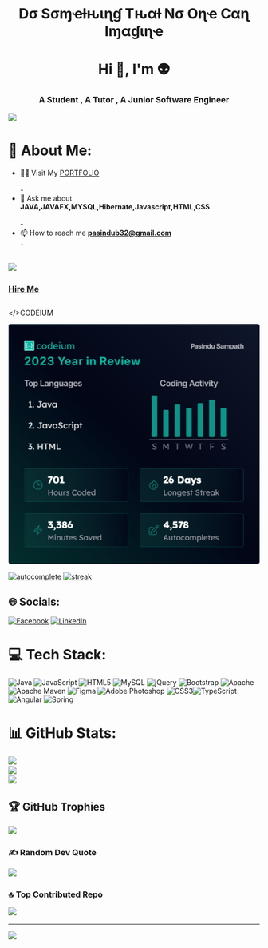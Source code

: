 
<h1 align="center">Dσ  Sσɱҽƚԋιɳɠ  Tԋαƚ  Nσ  Oɳҽ   Cαɳ  Iɱαɠιɳҽ
</h1>
<h1 align="center">Hi 👋, I'm 👽</h1>
<h3 align="center">A Student , A Tutor , A Junior Software Engineer</h3>


<img src = "https://developers.giphy.com/branch/master/static/api-512d36c09662682717108a38bbb5c57d.gif">

# 💫 About Me:

- 👨‍💻 Visit My <a href="https://pasindusampath.github.io/My-Portfolio/">PORTFOLIO</a><br><br>-
- 💬 Ask me about **JAVA,JAVAFX,MYSQL,Hibernate,Javascript,HTML,CSS**<br><br>-
- 📫 How to reach me **pasindub32@gmail.com**<br>-

##
<img src="https://imgur.com/TLpZ1jf.png" width=50px> 
<h3><a href="https://www.upwork.com/freelancers/~0122d452089b50541e">Hire Me</a></h3>

##
<a></a>
</>CODEIUM

<img src = 'wrapped2023.png'>

[![autocomplete](https://codeium.com/badges/user/pasindusampath/autocomplete)](https://codeium.com/profile/pasindusampath)
[![streak](https://codeium.com/badges/v2/user/pasindusampath/streak)](https://codeium.com/profile/pasindusampath)

##
<a></a>

## 🌐 Socials:
[![Facebook](https://img.shields.io/badge/Facebook-%231877F2.svg?logo=Facebook&logoColor=white)](https://facebook.com/PASINDU.T.B) [![LinkedIn](https://img.shields.io/badge/LinkedIn-%230077B5.svg?logo=linkedin&logoColor=white)](https://linkedin.com/in/pasindu-tb) 

# 💻 Tech Stack:
![Java](https://img.shields.io/badge/java-%23ED8B00.svg?style=for-the-badge&logo=java&logoColor=white) ![JavaScript](https://img.shields.io/badge/javascript-%23323330.svg?style=for-the-badge&logo=javascript&logoColor=%23F7DF1E) ![HTML5](https://img.shields.io/badge/html5-%23E34F26.svg?style=for-the-badge&logo=html5&logoColor=white) ![MySQL](https://img.shields.io/badge/mysql-%2300f.svg?style=for-the-badge&logo=mysql&logoColor=white) ![jQuery](https://img.shields.io/badge/jquery-%230769AD.svg?style=for-the-badge&logo=jquery&logoColor=white) ![Bootstrap](https://img.shields.io/badge/bootstrap-%23563D7C.svg?style=for-the-badge&logo=bootstrap&logoColor=white) ![Apache](https://img.shields.io/badge/apache-%23D42029.svg?style=for-the-badge&logo=apache&logoColor=white) ![Apache Maven](https://img.shields.io/badge/Apache%20Maven-C71A36?style=for-the-badge&logo=Apache%20Maven&logoColor=white) 	![Figma](https://img.shields.io/badge/figma-%23F24E1E.svg?style=for-the-badge&logo=figma&logoColor=white) ![Adobe Photoshop](https://img.shields.io/badge/adobephotoshop-%2331A8FF.svg?style=for-the-badge&logo=adobephotoshop&logoColor=white) ![CSS3](https://img.shields.io/badge/css3-%231572B6.svg?style=for-the-badge&logo=css3&logoColor=white)![TypeScript](https://img.shields.io/badge/typescript-%23007ACC.svg?style=for-the-badge&logo=typescript&logoColor=white) ![Angular](https://img.shields.io/badge/angular-%23DD0031.svg?style=for-the-badge&logo=angular&logoColor=white) ![Spring](https://img.shields.io/badge/spring-%236DB33F.svg?style=for-the-badge&logo=spring&logoColor=white)


# 📊 GitHub Stats:
![](https://github-readme-stats.vercel.app/api?username=pasindusampath&theme=highcontrast&hide_border=true&include_all_commits=false&count_private=false)<br/>
![](https://github-readme-streak-stats.herokuapp.com/?user=pasindusampath&theme=highcontrast&hide_border=true)<br/>
![](https://github-readme-stats.vercel.app/api/top-langs/?username=pasindusampath&theme=highcontrast&hide_border=true&include_all_commits=false&count_private=false&layout=compact)


## 🏆 GitHub Trophies
![](https://github-profile-trophy.vercel.app/?username=pasindusampath&theme=radical&no-frame=false&no-bg=false&margin-w=4)

### ✍️ Random Dev Quote
![](https://quotes-github-readme.vercel.app/api?type=horizontal&theme=radical)

### 🔝 Top Contributed Repo
![](https://github-contributor-stats.vercel.app/api?username=pasindusampath&limit=5&theme=dracula&combine_all_yearly_contributions=true)

---
[![](https://visitcount.itsvg.in/api?id=pasindusampath&icon=8&color=3)](https://visitcount.itsvg.in)
